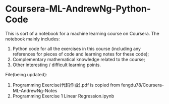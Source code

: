 # Coursera-ML-AndrewNg-Python-Code
This is sort of a notebook for a machine learning course on Coursera. 
The notebook mainly includes:
1. Python code for all the exercises in this course (including any references for pieces of code and learning notes for these code);
2. Complementary mathematical knowledge related to the course;
3. Other interesting / difficult learning points.

File(being updated):
1. Programming Exercise(代码作业).pdf is copied from fengdu78/Coursera-ML-AndrewNg-Notes
2. Programming Exercise 1 Linear Regression.ipynb
